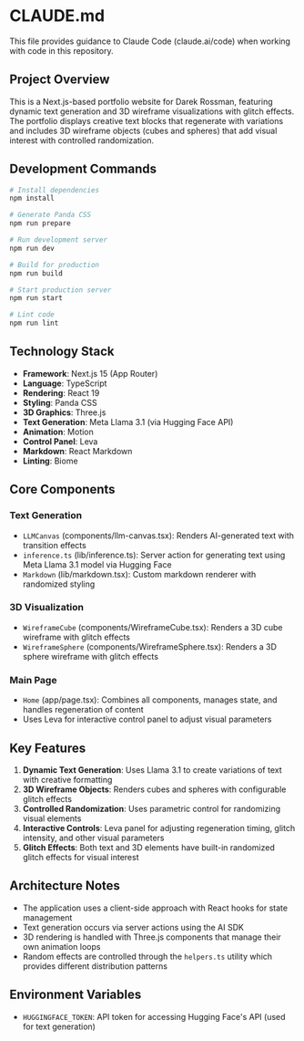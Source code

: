 # CLAUDE.md

This file provides guidance to Claude Code (claude.ai/code) when working with code in this repository.

## Project Overview

This is a Next.js-based portfolio website for Darek Rossman, featuring dynamic text generation and 3D wireframe visualizations with glitch effects. The portfolio displays creative text blocks that regenerate with variations and includes 3D wireframe objects (cubes and spheres) that add visual interest with controlled randomization.

## Development Commands

```bash
# Install dependencies
npm install

# Generate Panda CSS
npm run prepare

# Run development server
npm run dev

# Build for production
npm run build

# Start production server
npm run start

# Lint code
npm run lint
```

## Technology Stack

- **Framework**: Next.js 15 (App Router)
- **Language**: TypeScript
- **Rendering**: React 19
- **Styling**: Panda CSS
- **3D Graphics**: Three.js
- **Text Generation**: Meta Llama 3.1 (via Hugging Face API)
- **Animation**: Motion
- **Control Panel**: Leva
- **Markdown**: React Markdown
- **Linting**: Biome

## Core Components

### Text Generation

- `LLMCanvas` (components/llm-canvas.tsx): Renders AI-generated text with transition effects
- `inference.ts` (lib/inference.ts): Server action for generating text using Meta Llama 3.1 model via Hugging Face
- `Markdown` (lib/markdown.tsx): Custom markdown renderer with randomized styling

### 3D Visualization

- `WireframeCube` (components/WireframeCube.tsx): Renders a 3D cube wireframe with glitch effects
- `WireframeSphere` (components/WireframeSphere.tsx): Renders a 3D sphere wireframe with glitch effects

### Main Page

- `Home` (app/page.tsx): Combines all components, manages state, and handles regeneration of content
- Uses Leva for interactive control panel to adjust visual parameters

## Key Features

1. **Dynamic Text Generation**: Uses Llama 3.1 to create variations of text with creative formatting
2. **3D Wireframe Objects**: Renders cubes and spheres with configurable glitch effects
3. **Controlled Randomization**: Uses parametric control for randomizing visual elements
4. **Interactive Controls**: Leva panel for adjusting regeneration timing, glitch intensity, and other visual parameters
5. **Glitch Effects**: Both text and 3D elements have built-in randomized glitch effects for visual interest

## Architecture Notes

- The application uses a client-side approach with React hooks for state management
- Text generation occurs via server actions using the AI SDK
- 3D rendering is handled with Three.js components that manage their own animation loops
- Random effects are controlled through the `helpers.ts` utility which provides different distribution patterns

## Environment Variables

- `HUGGINGFACE_TOKEN`: API token for accessing Hugging Face's API (used for text generation)